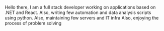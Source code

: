 Hello there,
I am a full stack developer working on applications based on .NET and React. 
Also, writing few automation and data analysis scripts using python.
Also, maintaining few servers and IT infra
Also, enjoying the process of problem solving
